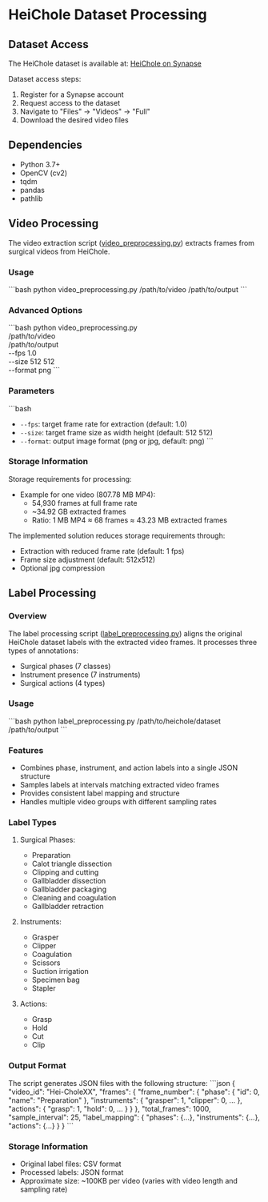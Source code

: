 # HeiChole Dataset Processing

## Dataset Access

The HeiChole dataset is available at: [HeiChole on Synapse](https://www.synapse.org/Synapse:syn18824884/wiki/592580)

Dataset access steps:
1. Register for a Synapse account
2. Request access to the dataset
3. Navigate to "Files" → "Videos" → "Full"
4. Download the desired video files

## Dependencies

- Python 3.7+
- OpenCV (cv2)
- tqdm
- pandas
- pathlib

## Video Processing
The video extraction script ([video_preprocessing.py](video_preprocessing.py)) extracts frames from surgical videos from HeiChole.
### Usage

\```bash
python video_preprocessing.py /path/to/video /path/to/output
\```

### Advanced Options
\```bash
python video_preprocessing.py \
    /path/to/video \
    /path/to/output \
    --fps 1.0 \
    --size 512 512 \
    --format png
\```

### Parameters
\```bash
- `--fps`: target frame rate for extraction (default: 1.0)
- `--size`: target frame size as width height (default: 512 512)
- `--format`: output image format (png or jpg, default: png)
\```

### Storage Information
Storage requirements for processing:
- Example for one video (807.78 MB MP4):
  - 54,930 frames at full frame rate
  - ~34.92 GB extracted frames
  - Ratio: 1 MB MP4 ≈ 68 frames ≈ 43.23 MB extracted frames

The implemented solution reduces storage requirements through:
- Extraction with reduced frame rate (default: 1 fps)
- Frame size adjustment (default: 512x512)
- Optional jpg compression

## Label Processing

### Overview

The label processing script ([label_preprocessing.py](label_preprocessing.py)) aligns the original HeiChole dataset labels with the extracted video frames. It processes three types of annotations:
- Surgical phases (7 classes)
- Instrument presence (7 instruments)
- Surgical actions (4 types)

### Usage

\```bash
python label_preprocessing.py /path/to/heichole/dataset /path/to/output
\```

### Features

- Combines phase, instrument, and action labels into a single JSON structure
- Samples labels at intervals matching extracted video frames
- Provides consistent label mapping and structure
- Handles multiple video groups with different sampling rates

### Label Types

1. Surgical Phases:
   - Preparation
   - Calot triangle dissection
   - Clipping and cutting
   - Gallbladder dissection
   - Gallbladder packaging
   - Cleaning and coagulation
   - Gallbladder retraction

2. Instruments:
   - Grasper
   - Clipper
   - Coagulation
   - Scissors
   - Suction irrigation
   - Specimen bag
   - Stapler

3. Actions:
   - Grasp
   - Hold
   - Cut
   - Clip

### Output Format

The script generates JSON files with the following structure:
\```json
{
  "video_id": "Hei-CholeXX",
  "frames": {
    "frame_number": {
      "phase": {
        "id": 0,
        "name": "Preparation"
      },
      "instruments": {
        "grasper": 1,
        "clipper": 0,
        ...
      },
      "actions": {
        "grasp": 1,
        "hold": 0,
        ...
      }
    }
  },
  "total_frames": 1000,
  "sample_interval": 25,
  "label_mapping": {
    "phases": {...},
    "instruments": {...},
    "actions": {...}
  }
}
\```

### Storage Information

- Original label files: CSV format
- Processed labels: JSON format
- Approximate size: ~100KB per video (varies with video length and sampling rate)